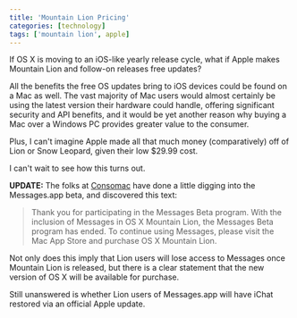 ```yaml
---
title: 'Mountain Lion Pricing'
categories: [technology]
tags: ['mountain lion', apple]
---
```

If OS X is moving to an iOS-like yearly release cycle, what if Apple makes Mountain Lion and follow-on releases free updates?

All the benefits the free OS updates bring to iOS devices could be found on a Mac as well. The vast majority of Mac users would almost certainly be using the latest version their hardware could handle, offering significant security and API benefits, and it would be yet another reason why buying a Mac over a Windows PC provides greater value to the consumer.

Plus, I can't imagine Apple made all that much money (comparatively) off of Lion or Snow Leopard, given their low $29.99 cost.

I can't wait to see how this turns out.

**UPDATE:** The folks at [Consomac][1] have done a little digging into the Messages.app beta, and discovered this text:

   [1]: http://consomac.fr/news-1339-messages-pas-sur-lion.html

> Thank you for participating in the Messages Beta program. With the inclusion of Messages in OS X Mountain Lion, the Messages Beta program has ended. To continue using Messages, please visit the Mac App Store and purchase OS X Mountain Lion.

Not only does this imply that Lion users will lose access to Messages once Mountain Lion is released, but there is a clear statement that the new version of OS X will be available for purchase. 

Still unanswered is whether Lion users of Messages.app will have iChat restored via an official Apple update.